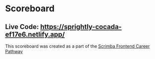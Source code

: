 # Scoreboard
## Live Code: https://sprightly-cocada-ef17e6.netlify.app/

This scoreboard was created as a part of the [Scrimba Frontend Career Pathway](https://v2.scrimba.com/the-frontend-developer-career-path-c0j)
